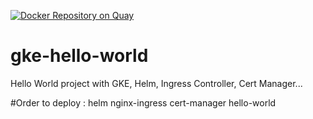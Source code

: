 [![Docker Repository on Quay](https://quay.io/repository/xavierbaude/hello-world/status "Docker Repository on Quay")](https://quay.io/repository/xavierbaude/hello-world)

# gke-hello-world
Hello World project with GKE, Helm, Ingress Controller, Cert Manager...

#Order to deploy :
  helm
  nginx-ingress
  cert-manager
  hello-world
